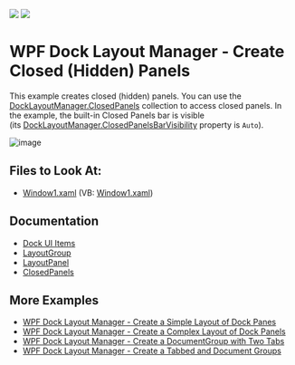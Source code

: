 <!-- default badges list -->
[![](https://img.shields.io/badge/Open_in_DevExpress_Support_Center-FF7200?style=flat-square&logo=DevExpress&logoColor=white)](https://supportcenter.devexpress.com/ticket/details/E1640)
[![](https://img.shields.io/badge/📖_How_to_use_DevExpress_Examples-e9f6fc?style=flat-square)](https://docs.devexpress.com/GeneralInformation/403183)
<!-- default badges end -->

# WPF Dock Layout Manager - Create Closed (Hidden) Panels

This example creates closed (hidden) panels. You can use the [DockLayoutManager.ClosedPanels](https://docs.devexpress.com/WPF/DevExpress.Xpf.Docking.DockLayoutManager.ClosedPanels) collection to access closed panels. In the example, the built-in Closed Panels bar is visible (its [DockLayoutManager.ClosedPanelsBarVisibility](https://docs.devexpress.com/WPF/DevExpress.Xpf.Docking.DockLayoutManager.ClosedPanelsBarVisibility) property is `Auto`).

![image](https://user-images.githubusercontent.com/12169834/173889213-56414696-a358-4a2c-8c74-540d909e167e.png)


<!-- default file list -->
## Files to Look At:

* [Window1.xaml](./CS/CreateHiddenPanel_Ex/Window1.xaml) (VB: [Window1.xaml](./VB/CreateHiddenPanel_Ex/Window1.xaml))
<!-- default file list end -->

## Documentation

- [Dock UI Items](https://docs.devexpress.com/WPF/7209/controls-and-libraries/layout-management/dock-windows/dock-items)
- [LayoutGroup](https://docs.devexpress.com/WPF/DevExpress.Xpf.Docking.LayoutGroup)
- [LayoutPanel](https://docs.devexpress.com/WPF/DevExpress.Xpf.Docking.LayoutPanel)
- [ClosedPanels](https://docs.devexpress.com/WPF/DevExpress.Xpf.Docking.DockLayoutManager.ClosedPanels)

## More Examples

- [WPF Dock Layout Manager - Create a Simple Layout of Dock Panes](https://github.com/DevExpress-Examples/how-to-create-a-simple-layout-of-dock-panes-e1600)
- [WPF Dock Layout Manager - Create a Complex Layout of Dock Panels](https://github.com/DevExpress-Examples/how-to-create-a-complex-layout-of-dock-panels-e1663)
- [WPF Dock Layout Manager - Сreate a DocumentGroup with Two Tabs](https://github.com/DevExpress-Examples/how-to-create-a-documentgroup-with-two-tabs-e1670)
- [WPF Dock Layout Manager - Create a Tabbed and Document Groups](https://github.com/DevExpress-Examples/how-to-create-a-tabbedgroup-and-documentgroup-groups-e1656)
